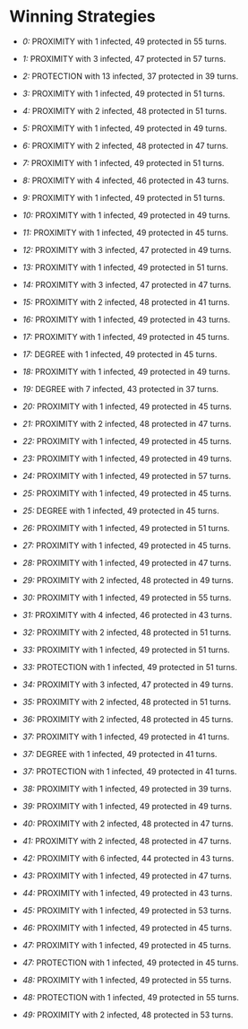 # Winning Strategies

* _0:_ PROXIMITY with 1 infected, 49 protected in 55 turns.


* _1:_ PROXIMITY with 3 infected, 47 protected in 57 turns.


* _2:_ PROTECTION with 13 infected, 37 protected in 39 turns.


* _3:_ PROXIMITY with 1 infected, 49 protected in 51 turns.


* _4:_ PROXIMITY with 2 infected, 48 protected in 51 turns.


* _5:_ PROXIMITY with 1 infected, 49 protected in 49 turns.


* _6:_ PROXIMITY with 2 infected, 48 protected in 47 turns.


* _7:_ PROXIMITY with 1 infected, 49 protected in 51 turns.


* _8:_ PROXIMITY with 4 infected, 46 protected in 43 turns.


* _9:_ PROXIMITY with 1 infected, 49 protected in 51 turns.


* _10:_ PROXIMITY with 1 infected, 49 protected in 49 turns.


* _11:_ PROXIMITY with 1 infected, 49 protected in 45 turns.


* _12:_ PROXIMITY with 3 infected, 47 protected in 49 turns.


* _13:_ PROXIMITY with 1 infected, 49 protected in 51 turns.


* _14:_ PROXIMITY with 3 infected, 47 protected in 47 turns.


* _15:_ PROXIMITY with 2 infected, 48 protected in 41 turns.


* _16:_ PROXIMITY with 1 infected, 49 protected in 43 turns.


* _17:_ PROXIMITY with 1 infected, 49 protected in 45 turns.


* _17:_ DEGREE with 1 infected, 49 protected in 45 turns.


* _18:_ PROXIMITY with 1 infected, 49 protected in 49 turns.


* _19:_ DEGREE with 7 infected, 43 protected in 37 turns.


* _20:_ PROXIMITY with 1 infected, 49 protected in 45 turns.


* _21:_ PROXIMITY with 2 infected, 48 protected in 47 turns.


* _22:_ PROXIMITY with 1 infected, 49 protected in 45 turns.


* _23:_ PROXIMITY with 1 infected, 49 protected in 49 turns.


* _24:_ PROXIMITY with 1 infected, 49 protected in 57 turns.


* _25:_ PROXIMITY with 1 infected, 49 protected in 45 turns.


* _25:_ DEGREE with 1 infected, 49 protected in 45 turns.


* _26:_ PROXIMITY with 1 infected, 49 protected in 51 turns.


* _27:_ PROXIMITY with 1 infected, 49 protected in 45 turns.


* _28:_ PROXIMITY with 1 infected, 49 protected in 47 turns.


* _29:_ PROXIMITY with 2 infected, 48 protected in 49 turns.


* _30:_ PROXIMITY with 1 infected, 49 protected in 55 turns.


* _31:_ PROXIMITY with 4 infected, 46 protected in 43 turns.


* _32:_ PROXIMITY with 2 infected, 48 protected in 51 turns.


* _33:_ PROXIMITY with 1 infected, 49 protected in 51 turns.


* _33:_ PROTECTION with 1 infected, 49 protected in 51 turns.


* _34:_ PROXIMITY with 3 infected, 47 protected in 49 turns.


* _35:_ PROXIMITY with 2 infected, 48 protected in 51 turns.


* _36:_ PROXIMITY with 2 infected, 48 protected in 45 turns.


* _37:_ PROXIMITY with 1 infected, 49 protected in 41 turns.


* _37:_ DEGREE with 1 infected, 49 protected in 41 turns.


* _37:_ PROTECTION with 1 infected, 49 protected in 41 turns.


* _38:_ PROXIMITY with 1 infected, 49 protected in 39 turns.


* _39:_ PROXIMITY with 1 infected, 49 protected in 49 turns.


* _40:_ PROXIMITY with 2 infected, 48 protected in 47 turns.


* _41:_ PROXIMITY with 2 infected, 48 protected in 47 turns.


* _42:_ PROXIMITY with 6 infected, 44 protected in 43 turns.


* _43:_ PROXIMITY with 1 infected, 49 protected in 47 turns.


* _44:_ PROXIMITY with 1 infected, 49 protected in 43 turns.


* _45:_ PROXIMITY with 1 infected, 49 protected in 53 turns.


* _46:_ PROXIMITY with 1 infected, 49 protected in 45 turns.


* _47:_ PROXIMITY with 1 infected, 49 protected in 45 turns.


* _47:_ PROTECTION with 1 infected, 49 protected in 45 turns.


* _48:_ PROXIMITY with 1 infected, 49 protected in 55 turns.


* _48:_ PROTECTION with 1 infected, 49 protected in 55 turns.


* _49:_ PROXIMITY with 2 infected, 48 protected in 53 turns.


